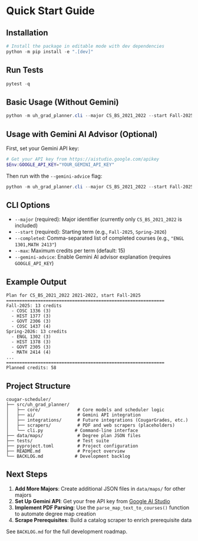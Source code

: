 # Quick Start Guide

## Installation

```powershell
# Install the package in editable mode with dev dependencies
python -m pip install -e ".[dev]"
```

## Run Tests

```powershell
pytest -q
```

## Basic Usage (Without Gemini)

```powershell
python -m uh_grad_planner.cli --major CS_BS_2021_2022 --start Fall-2025 --completed "ENGL 1301,MATH 2413" --max 15
```

## Usage with Gemini AI Advisor (Optional)

First, set your Gemini API key:

```powershell
# Get your API key from https://aistudio.google.com/apikey
$Env:GOOGLE_API_KEY="YOUR_GEMINI_API_KEY"
```

Then run with the `--gemini-advice` flag:

```powershell
python -m uh_grad_planner.cli --major CS_BS_2021_2022 --start Fall-2025 --completed "ENGL 1301,MATH 2413" --max 15 --gemini-advice
```

## CLI Options

- `--major` (required): Major identifier (currently only `CS_BS_2021_2022` is included)
- `--start` (required): Starting term (e.g., `Fall-2025`, `Spring-2026`)
- `--completed`: Comma-separated list of completed courses (e.g., `"ENGL 1301,MATH 2413"`)
- `--max`: Maximum credits per term (default: 15)
- `--gemini-advice`: Enable Gemini AI advisor explanation (requires `GOOGLE_API_KEY`)

## Example Output

```
Plan for CS_BS_2021_2022 2021-2022, start Fall-2025
============================================================
Fall-2025: 13 credits
  - COSC 1336 (3)
  - HIST 1377 (3)
  - GOVT 2306 (3)
  - COSC 1437 (4)
Spring-2026: 13 credits
  - ENGL 1302 (3)
  - HIST 1378 (3)
  - GOVT 2305 (3)
  - MATH 2414 (4)
...
============================================================
Planned credits: 58
```

## Project Structure

```
cougar-scheduler/
├── src/uh_grad_planner/
│   ├── core/              # Core models and scheduler logic
│   ├── ai/                # Gemini API integration
│   ├── integrations/      # Future integrations (CougarGrades, etc.)
│   ├── scrapers/          # PDF and web scrapers (placeholders)
│   └── cli.py            # Command-line interface
├── data/maps/             # Degree plan JSON files
├── tests/                 # Test suite
├── pyproject.toml         # Project configuration
├── README.md              # Project overview
└── BACKLOG.md            # Development backlog
```

## Next Steps

1. **Add More Majors**: Create additional JSON files in `data/maps/` for other majors
2. **Set Up Gemini API**: Get your free API key from [Google AI Studio](https://aistudio.google.com/apikey)
3. **Implement PDF Parsing**: Use the `parse_map_text_to_courses()` function to automate degree map creation
4. **Scrape Prerequisites**: Build a catalog scraper to enrich prerequisite data

See `BACKLOG.md` for the full development roadmap.
